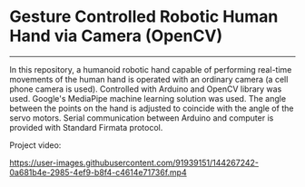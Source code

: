 # Gesture Controlled Robotic Human Hand via Camera (OpenCV)

---
In this repository, a humanoid robotic hand capable of performing real-time movements of the human hand is operated with
an ordinary camera (a cell phone camera is used). Controlled with Arduino and OpenCV library was used. Google's MediaPipe machine learning solution
was used. The angle between the points on the hand is adjusted to coincide with the angle of the servo motors. Serial
communication between Arduino and computer is provided with Standard Firmata protocol.

Project video:


https://user-images.githubusercontent.com/91939151/144267242-0a681b4e-2985-4ef9-b8f4-c4614e71736f.mp4

